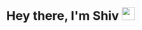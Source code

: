 <h1 align="center">Hey there, I'm Shiv <img src="https://raw.githubusercontent.com/MartinHeinz/MartinHeinz/master/wave.gif" width="30px"></h1>
